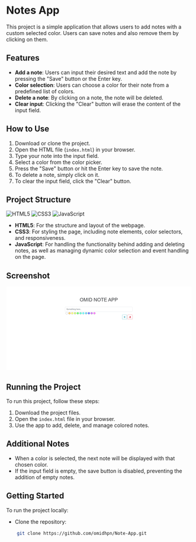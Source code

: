 # Notes App

This project is a simple application that allows users to add notes with a custom selected color. Users can save notes and also remove them by clicking on them.

## Features

- **Add a note**: Users can input their desired text and add the note by pressing the "Save" button or the Enter key.
- **Color selection**: Users can choose a color for their note from a predefined list of colors.
- **Delete a note**: By clicking on a note, the note will be deleted.
- **Clear input**: Clicking the "Clear" button will erase the content of the input field.

## How to Use

1. Download or clone the project.
2. Open the HTML file (`index.html`) in your browser.
3. Type your note into the input field.
4. Select a color from the color picker.
5. Press the "Save" button or hit the Enter key to save the note.
6. To delete a note, simply click on it.
7. To clear the input field, click the "Clear" button.

## Project Structure


<div>
  <img src="https://img.icons8.com/color/48/000000/html-5.png" alt="HTML5" title="HTML5" style="width:40px;"/>
  <img src="https://img.icons8.com/color/48/000000/css3.png" alt="CSS3" title="CSS3" style="width:40px;"/>
  <img src="https://img.icons8.com/color/48/000000/javascript.png" alt="JavaScript" title="JavaScript" style="width:40px;"/>
</div>

- **HTML5**: For the structure and layout of the webpage.
- **CSS3**: For styling the page, including note elements, color selectors, and responsiveness.
- **JavaScript**:  For handling the functionality behind adding and deleting notes, as well as managing dynamic color selection and event handling on the page.



## Screenshot

![Note App](1.png)

## Running the Project

To run this project, follow these steps:

1. Download the project files.
2. Open the `index.html` file in your browser.
3. Use the app to add, delete, and manage colored notes.

## Additional Notes

- When a color is selected, the next note will be displayed with that chosen color.
- If the input field is empty, the save button is disabled, preventing the addition of empty notes.

## Getting Started

To run the project locally:

- Clone the repository:
```bash
    git clone https://github.com/omidhpn/Note-App.git
```